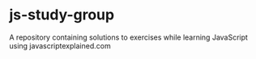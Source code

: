# js-study-group
A repository containing solutions to exercises while learning JavaScript using javascriptexplained.com
